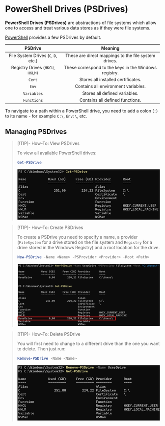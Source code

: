 # PowerShell Drives (PSDrives)

**PowerShell Drives (PSDrives)** are abstractions of file systems which allow one to access and treat various data stores as if they were file systems.

[PowerShell](PowerShell.md) provides a few PSDrives by default. 

|PSDrive|Meaning|
|:--:|:--:|
|File System Drives (`C`, `D`, etc.)|These are direct mappings to the file system drives.|
|Registry Drives (`HKCU`, `HKLM`)|These correspond to the keys in the Windows registry.|
|`Cert`|Stores all installed certificates.|
|`Env`|Contains all environment variables.|
|`Variables`|Stores all defined variables.|
|`Functions`|Contains all defined functions.|

To navigate to a path within a PowerShell drive, you need to add a colon (`:`) to its name - for example `C:\`, `Env:\`, etc.

## Managing PSDrives

>[!TIP]- How-To: View PSDrives
>
>To view all available PowerShell drives:
>
>```powershell
>Get-PSDrive
>```
>
>![](res/Images/PSDrives/View%20PSDrives.png)
>

>[!TIP]- How-To: Create PSDrives
>
>To create a PSDrive you need to specify a name, a provider (`FileSystem` for a drive stored on the file system and `Registry` for a drive stored in the Windows Registry) and a root location for the drive.
>
>```powershell
>New-PSDrive -Name <Name> -PSProvider <Provider> -Root <Path>
>```
>
>![](res/Images/PSDrives/Create%20PS%20Drive.png)
>

>[!TIP]- How-To: Delete PSDrive
>
>You will first need to change to a different drive than the one you want to delete. Then just run:
>
>```powershell
>Remove-PSDrive -Name <Name>
>```
>
>![](res/Images/PSDrives/Remove%20PSDrive.png)
>